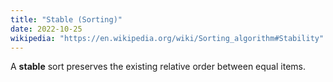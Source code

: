```yaml
---
title: "Stable (Sorting)"
date: 2022-10-25
wikipedia: "https://en.wikipedia.org/wiki/Sorting_algorithm#Stability"
---
```


A **stable** sort preserves the existing relative order between equal items.